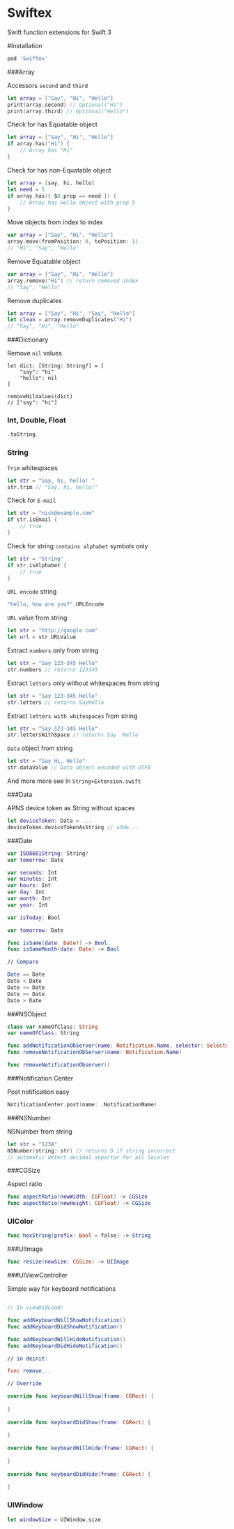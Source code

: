 # Swiftex
Swift function extensions for Swift 3

#Installation

```ruby
pod 'Swiftex'
```


###Array

Accessors `second` and `third`

```swift
let array = ["Say", "Hi", "Hello"]
print(array.second) // Optional("Hi")
print(array.third) // Optional("Hello")
```

Check for has Equatable object

```swift
let array = ["Say", "Hi", "Hello"]
if array.has("Hi") {
	// Array has "Hi"
}
```

Check for has non-Equatable object

```swift
let array = [say, hi, hello]
let need = 5
if array.has({ $0.prop == need }) {
	// Array has Hello object with prop 5
}
```

Move objects from index to index

```swift
var array = ["Say", "Hi", "Hello"]
array.move(fromPosition: 0, toPosition: 1)
// "Hi", "Say", "Hello"

```

Remove Equatable object

```swift
var array = ["Say", "Hi", "Hello"]
array.remove("Hi") // return removed index
// "Say", "Hello"
```

Remove duplicates

```swift
let array = ["Say", "Hi", "Say", "Hello"]
let clean = array.removeDuplicates("Hi")
// "Say", "Hi", "Hello"
```

###Dictionary

Remove `nil` values

```swfit
let dict: [String: String?] = [
	"say": "hi"
	"hello": nil
]

removeNilValues(dict)
// ["say": "hi"]
```

### Int, Double, Float

```swift
.toString
```

### String

`Trim` whitespaces

```swift
let str = "Say, hi, hello! "
str.trim // "Say, hi, hello!"
```

Check for `E-mail`

```swift
let str = "nick@example.com"
if str.isEmail {
	// true
}
```

Check for string `contains alphabet` symbols only

```swift
let str = "String"
if str.isAlphabet {
	// true
}
```

`URL encode` string

```swift
"hello, how are you?".URLEncode
```

`URL` value from string

```swift
let str = "http://google.com"
let url = str.URLValue
```

Extract `numbers` only from string

```swift
let str = "Say 123-345 Hello"
str.numbers // returns 123345
```

Extract `letters` only without whitespaces from string

```swift
let str = "Say 123-345 Hello"
str.letters // returns SayHello
```

Extract `letters with whitespaces` from string

```swift
let str = "Say 123-345 Hello"
str.lettersWithSpace // returns Say  Hello
```

`Data` object from string

```swift
let str = "Say Hi, Hello"
str.dataValue // Data object encoded with UTF8
```
And more more see in `String+Extension.swift`

###Data

APNS device token as String without spaces

```swift
let deviceToken: Data = ...
deviceToken.deviceTokenAsString // a3de...
```

###Date

```swift
var ISO8601String: String?
var tomorrow: Date

var seconds: Int
var minutes: Int
var hours: Int
var day: Int
var month: Int
var year: Int

var isToday: Bool

var tomorrow: Date

func isSame(date: Date?) -> Bool
func isSameMonth(date: Date) -> Bool

// Compare

Date == Date
Date < Date
Date <= Date
Date >= Date
Date > Date

```

###NSObject

```swift
class var nameOfClass: String
var nameOfClass: String

func addNotificationObServer(name: Notification.Name, selector: Selector)
func removeNotificationObServer(name: Notification.Name)

func removeNotificationObserver()
```

###Notification Center

Post notification easy

```swift
NotificationCenter.post(name: .NotificationName)
```

###NSNumber

NSNumber from string

```swift
let str = "1234"
NSNumber(string: str) // returns 0 if string incorrect
// automatic detect decimal separtor for all locales
```


###CGSize

Aspect ratio

```swift
func aspectRatio(newWidth: CGFloat) -> CGSize
func aspectRatio(newHeight: CGFloat) -> CGSize
```

### UIColor

```swift
func hexString(prefix: Bool = false) -> String
```

###UIImage

```swift
func resize(newSize: CGSize) -> UIImage
```

###UIViewController

Simple way for keyboard notifications

```swift

// In viewDidLoad:

func addKeyboardWillShowNotification()
func addKeyboardDidShowNotification()

func addKeyboardWillHideNotification()
func addKeyboardDidHideNotification()

// in deinit:

func remove...

// Override

override func keyboardWillShow(frame: CGRect) {
        
}
    
override func keyboardDidShow(frame: CGRect) {
    
}
    
override func keyboardWillHide(frame: CGRect) {
    
}
    
override func keyboardDidHide(frame: CGRect) {
    
}

```

### UIWindow

```swift
let windowSize = UIWindow.size
```